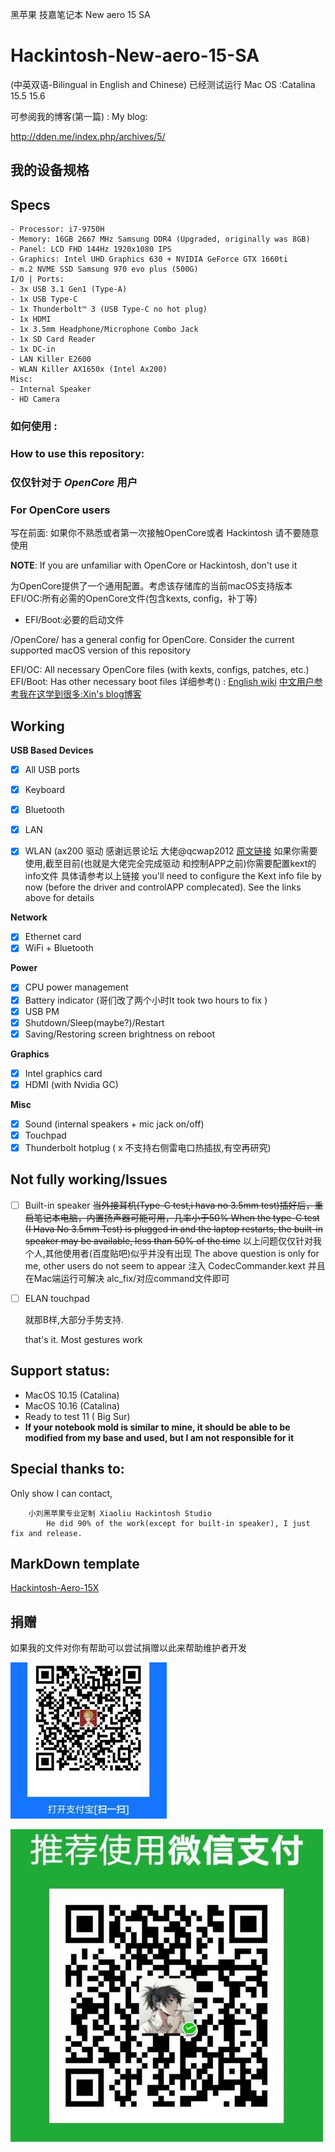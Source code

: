 黑苹果 技嘉笔记本 New aero 15 SA

# Hackintosh-New-aero-15-SA
(中英双语-Bilingual in English and Chinese)
已经测试运行 Mac OS :Catalina 15.5 15.6

可参阅我的博客(第一篇) :
My blog:

http://dden.me/index.php/archives/5/

## 我的设备规格
## Specs

```
- Processor: i7-9750H
- Memory: 16GB 2667 MHz Samsung DDR4 (Upgraded, originally was 8GB)
- Panel: LCD FHD 144Hz 1920x1080 IPS
- Graphics: Intel UHD Graphics 630 + NVIDIA GeForce GTX 1660ti
- m.2 NVME SSD Samsung 970 evo plus (500G)
I/O | Ports:
- 3x USB 3.1 Gen1 (Type-A)
- 1x USB Type-C 
- 1x Thunderbolt™ 3 (USB Type-C no hot plug)
- 1x HDMI
- 1x 3.5mm Headphone/Microphone Combo Jack
- 1x SD Card Reader
- 1x DC-in
- LAN Killer E2600 
- WLAN Killer AX1650x (Intel Ax200)
Misc:
- Internal Speaker
- HD Camera
```
### 如何使用 :
### How to use this repository:
### 仅仅针对于 *OpenCore* 用户
### For OpenCore users

写在前面: 如果你不熟悉或者第一次接触OpenCore或者 Hackintosh 请不要随意使用

**NOTE**: If you are unfamiliar with OpenCore or Hackintosh, don't use it

为OpenCore提供了一个通用配置。考虑该存储库的当前macOS支持版本
EFI/OC:所有必需的OpenCore文件(包含kexts, config，补丁等)
- EFI/Boot:必要的启动文件

/OpenCore/ has a general config for OpenCore. Consider the current supported macOS version of this repository

EFI/OC: All necessary OpenCore files (with kexts, configs, patches, etc.)
EFI/Boot: Has other necessary boot files
详细参考() :
 [English wiki](https://khronokernel-2.gitbook.io/opencore-vanilla-desktop-guide/ "OpenCore文档")
 [中文用户参考我在这学到很多:Xin's blog博客](https://blog.xjn819.com/?p=543 "OpenCore中文优秀博客")


## Working

**USB Based Devices**
- [x] All USB ports
- [x] Keyboard 
- [x] Bluetooth 
- [x] LAN 
- [x] WLAN (ax200 驱动 感谢远景论坛 大佬@qcwap2012 [原文链接](http://bbs.pcbeta.com/viewthread-1848662-1-1.html "")
	如果你需要使用,截至目前(也就是大佬完全完成驱动 和控制APP之前)你需要配置kext的info文件 具体请参考以上链接
	you'll need to configure the Kext info file by now (before the driver and controlAPP complecated). See the links above for details
	

**Network**
- [x] Ethernet card
- [x] WiFi + Bluetooth

**Power**
- [x] CPU power management
- [x] Battery indicator	(哥们改了两个小时It took two hours to fix )
- [x] USB PM
- [x] Shutdown/Sleep(maybe?)/Restart
- [x] Saving/Restoring screen brightness on reboot

**Graphics**
- [x] Intel graphics card
- [x] HDMI (with Nvidia GC)

**Misc**
- [x] Sound (internal speakers + mic jack on/off)
- [x] Touchpad
- [x] Thunderbolt hotplug ( x 不支持右侧雷电口热插拔,有空再研究)

## Not fully working/Issues

- [ ] Built-in speaker 
	~~当外接耳机(Type-C test,i hava no 3.5mm test)插好后，重启笔记本电脑，内置扬声器可能可用，几率小于50%
	When the type-C test (I Hava No 3.5mm Test) is plugged in and the laptop restarts, the built-in speaker may be available, less than 50% of the time~~
	以上问题仅仅针对我个人,其他使用者(百度贴吧)似乎并没有出现
	The above question is only for me, other users do not seem to appear
	注入 CodecCommander.kext 并且在Mac端运行可解决 alc_fix/对应command文件即可
	
- [ ]  ELAN touchpad
	
	就那B样,大部分手势支持.
	
	that's it. Most gestures work

## Support status:

- MacOS 10.15 	 (Catalina)
- MacOS 10.16 	 (Catalina)
- Ready to test 11	 ( Big Sur)
- **If your notebook mold is similar to mine, it should be able to be modified from my base and used, but I am not responsible for it**
## Special thanks to:

Only show I can contact,
```
	小刘黑苹果专业定制 Xiaoliu Hackintosh Studio 
		He did 90% of the work(except for built-in speaker), I just fix and release.
```
## MarkDown template
[Hackintosh-Aero-15X](https://github.com/zacmks/Hackintosh-Aero-15X/blob/master/README.md "Hackintosh-Aero-15X")

## 捐赠
如果我的文件对你有帮助可以尝试捐赠以此来帮助维护者开发

![](/alipay.jpg)

![](/wechat.jpg)
